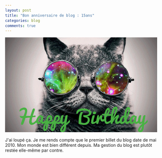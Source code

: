 ```yaml
---
layout: post
title: "Bon anniversaire de blog : 15ans"
categories: blog
comments: true
---
```


![futurama](https://github.com/homeostasie/bouquins/raw/master/_pics/blog/2025/chat.gif)

J'ai loupé ça. Je me rends compte que le premier billet du blog date de mai 2010. Mon monde est bien différent depuis. Ma gestion du blog est plutôt restée elle-même par contre.  


